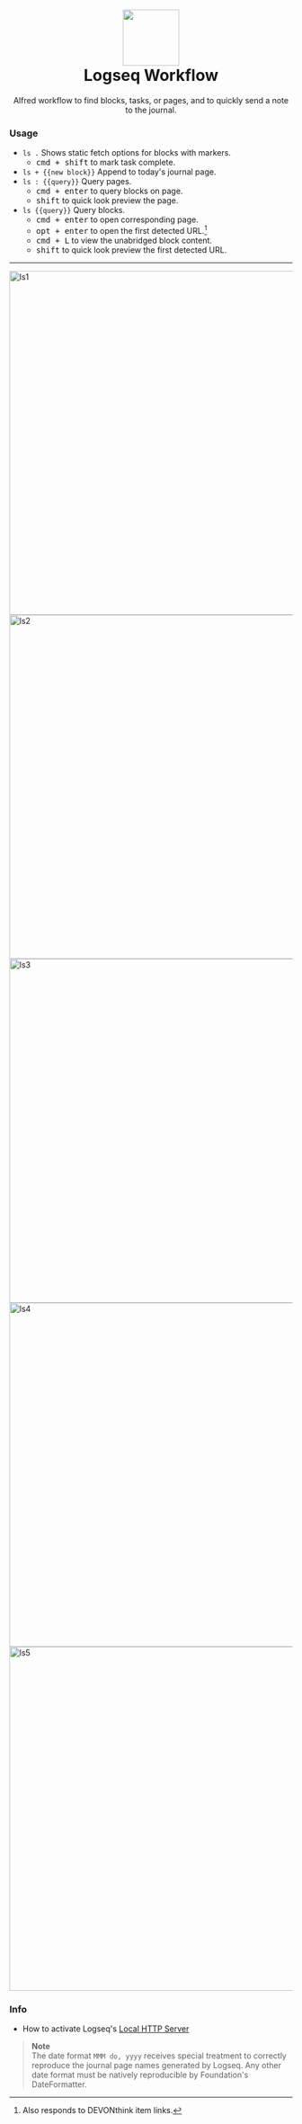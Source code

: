 <h1 align=center>
  <img src="https://github.com/zeitlings/alfred-logseq/assets/25689591/082f21f3-1d1b-41af-a938-028e70d85099" width="100px"/><br>
  Logseq Workflow
</h1>
<p align="center">Alfred workflow to find blocks, tasks, or pages, and to quickly send a note to the journal.</p>



### Usage

- ` ls . ` Shows static fetch options for blocks with markers.
  - <kbd>cmd + shift</kbd> to mark task complete.
- ` ls + {{new block}} ` Append to today's journal page.
- ` ls : {{query}} ` Query pages.
  - <kbd>cmd + enter</kbd> to query blocks on page.
  - <kbd>shift</kbd> to quick look preview the page.
- ` ls {{query}} ` Query blocks.
  - <kbd>cmd + enter</kbd> to open corresponding page.
  - <kbd>opt + enter</kbd> to open the first detected URL.[^1]
  - <kbd>cmd + L</kbd> to view the unabridged block content.
  - <kbd>shift</kbd> to quick look preview the first detected URL.

---

<img width="612" alt="ls1" src="https://github.com/zeitlings/alfred-logseq/assets/25689591/7321d517-33f2-49df-a343-0737ad09cacf">
<img width="612" alt="ls2" src="https://github.com/zeitlings/alfred-logseq/assets/25689591/734f09b9-bae9-47b5-9166-fecebb79e863">
<img width="612" alt="ls3" src="https://github.com/zeitlings/alfred-logseq/assets/25689591/b8d3e6aa-da79-4025-a4c2-aeabc4c7c69a">
<img width="612" alt="ls4" src="https://github.com/zeitlings/alfred-logseq/assets/25689591/bc478a10-276a-4078-8c16-d022f2883802">
<img width="612" alt="ls5" src="https://github.com/zeitlings/alfred-logseq/assets/25689591/61e09a89-9d29-4199-b5d7-370fb5a778be">



### Info

- How to activate Logseq's [Local HTTP Server](https://docs.logseq.com/#/page/local%20http%20server)


> __Note__  
> The date format `MMM do, yyyy` receives special treatment to correctly reproduce the journal page names generated by Logseq. Any other date format must be natively reproducible by Foundation's DateFormatter.


[^1]: Also responds to DEVONthink item links.
